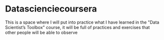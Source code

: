 # Datascienciecoursera
This is a space where I will put into practice what I have learned in the "Data Scientist’s Toolbox" course, it will be full of practices and exercises that other people will be able to observe
